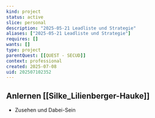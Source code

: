 ```yaml
---
kind: project
status: active
slice: personal
description: "2025-05-21 Leadliste und Strategie"
aliases: ["2025-05-21 Leadliste und Strategie"]
requires: []
wants: []
type: project
parentQuest: [[QUEST - SECUD]]
context: professional
created: 2025-07-08
uid: 202507102352
---
```


## Anlernen [[Silke_Lilienberger-Hauke]]
- Zusehen und Dabei-Sein
